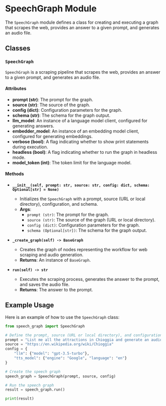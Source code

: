 # SpeechGraph Module

The `SpeechGraph` module defines a class for creating and executing a graph that scrapes the web, provides an answer to a given prompt, and generates an audio file.

## Classes

### `SpeechGraph`

`SpeechGraph` is a scraping pipeline that scrapes the web, provides an answer to a given prompt, and generates an audio file.

#### Attributes

- **prompt (str)**: The prompt for the graph.
- **source (str)**: The source of the graph.
- **config (dict)**: Configuration parameters for the graph.
- **schema (str)**: The schema for the graph output.
- **llm_model**: An instance of a language model client, configured for generating answers.
- **embedder_model**: An instance of an embedding model client, configured for generating embeddings.
- **verbose (bool)**: A flag indicating whether to show print statements during execution.
- **headless (bool)**: A flag indicating whether to run the graph in headless mode.
- **model_token (int)**: The token limit for the language model.

#### Methods

- **`__init__(self, prompt: str, source: str, config: dict, schema: Optional[str] = None)`**
  - Initializes the `SpeechGraph` with a prompt, source (URL or local directory), configuration, and schema.
  - **Args**:
    - `prompt (str)`: The prompt for the graph.
    - `source (str)`: The source of the graph (URL or local directory).
    - `config (dict)`: Configuration parameters for the graph.
    - `schema (Optional[str])`: The schema for the graph output.

- **`_create_graph(self) -> BaseGraph`**
  - Creates the graph of nodes representing the workflow for web scraping and audio generation.
  - **Returns**: An instance of `BaseGraph`.

- **`run(self) -> str`**
  - Executes the scraping process, generates the answer to the prompt, and saves the audio file.
  - **Returns**: The answer to the prompt.

## Example Usage

Here is an example of how to use the `SpeechGraph` class:

```python
from speech_graph import SpeechGraph

# Define the prompt, source (URL or local directory), and configuration
prompt = "List me all the attractions in Chioggia and generate an audio summary."
source = "https://en.wikipedia.org/wiki/Chioggia"
config = {
    "llm": {"model": "gpt-3.5-turbo"},
    "tts_model": {"engine": "Google", "language": "en"}
}

# Create the speech graph
speech_graph = SpeechGraph(prompt, source, config)

# Run the speech graph
result = speech_graph.run()

print(result)
